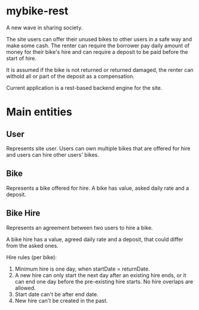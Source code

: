 # mybike-rest

A new wave in sharing society.

The site users can offer their unused bikes to other users in a safe way and make some cash. The renter can require the 
borrower pay daily amount of money for their bike's hire and can require a deposit to be paid before the start of hire.
 
It is assumed if the bike is not returned or returned damaged, the renter can withold all or part of the deposit as a 
compensation.  

Current application is a rest-based backend engine for the site.

# Main entities
## User 

Represents site user. Users can own multiple bikes that are offered for hire and users can hire other users' bikes.
 
## Bike

Represents a bike offered for hire. A bike has value, asked daily rate and a deposit. 

## Bike Hire
Represents an agreement between two users to hire a bike. 

A bike hire has a value, agreed daily rate and a deposit, that could differ from the asked ones.

Hire rules (per bike):
1. Minimum hire is one day, when startDate = returnDate. 
2. A new hire can only start the next day after an existing hire ends, 
or it can end one day before the pre-existing hire starts. No hire overlaps are allowed. 
3. Start date can't be after end date.
4. New hire can't be created in the past.